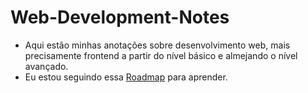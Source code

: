 # Web-Development-Notes

 + Aqui estão minhas anotações sobre desenvolvimento web, mais precisamente frontend a partir do nível básico e almejando o nível avançado.
 + Eu estou seguindo essa <a href="https://roadmap.sh/frontend?r=frontend" alt="roadmap"> Roadmap</a> para aprender. 